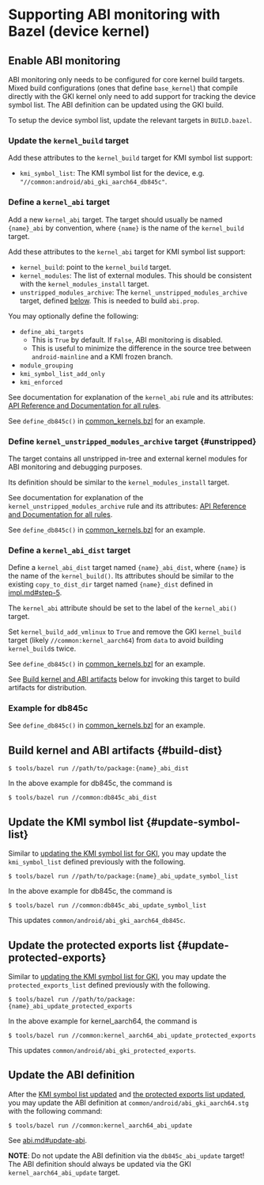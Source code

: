 # Supporting ABI monitoring with Bazel (device kernel)

## Enable ABI monitoring

ABI monitoring only needs to be configured for core kernel build targets. Mixed
build configurations (ones that define `base_kernel`) that compile directly
with the GKI kernel only need to add support for tracking the device symbol
list. The ABI definition can be updated using the GKI build.

To setup the device symbol list, update the relevant targets in `BUILD.bazel`.

### Update the `kernel_build` target

Add these attributes to the `kernel_build` target for KMI symbol list support:

- `kmi_symbol_list`: The KMI symbol list for the device, e.g.
  `"//common:android/abi_gki_aarch64_db845c"`.

### Define a `kernel_abi` target

Add a new `kernel_abi` target. The target should usually be named `{name}_abi`
by convention, where `{name}` is the name of the `kernel_build` target.

Add these attributes to the `kernel_abi` target for KMI symbol list support:

- `kernel_build`: point to the `kernel_build` target.
- `kernel_modules`: The list of external modules. This should be consistent with
  the `kernel_modules_install` target.
- `unstripped_modules_archive`: The `kernel_unstripped_modules_archive` target,
  defined [below](#unstripped). This is needed to build `abi.prop`.

You may optionally define the following:

- `define_abi_targets`
    - This is `True` by default. If `False`, ABI monitoring is disabled.
    - This is useful to minimize the difference in the source tree between
      `android-mainline` and a KMI frozen branch.
- `module_grouping`
- `kmi_symbol_list_add_only`
- `kmi_enforced`

See documentation for explanation of the `kernel_abi` rule and its
attributes: [API Reference and Documentation for all rules](api_reference.md).

See `define_db845c()` in [common\_kernels.bzl](../common_kernels.bzl) for an
example.

<!-- TODO(b/260913198): we need a better example that uses kernel_abi -->

### Define `kernel_unstripped_modules_archive` target {#unstripped}

The target contains all unstripped in-tree and external kernel modules for ABI
monitoring and debugging purposes.

Its definition should be similar to the `kernel_modules_install` target.

See documentation for explanation of the `kernel_unstripped_modules_archive`
rule and its attributes:
[API Reference and Documentation for all rules](api_reference.md).

See `define_db845c()` in [common\_kernels.bzl](../common_kernels.bzl) for an
example.

<!-- TODO(b/260913198): we need a better example that uses kernel_abi -->

### Define a `kernel_abi_dist` target

Define a `kernel_abi_dist` target named `{name}_abi_dist`, where `{name}`
is the name of the `kernel_build()`. Its attributes should be similar to the
existing `copy_to_dist_dir` target named `{name}_dist` defined
in [impl.md#step-5](impl.md#step-5).

The `kernel_abi` attribute should be set to the label of the
`kernel_abi()` target.

Set `kernel_build_add_vmlinux` to `True` and remove the GKI `kernel_build`
target (likely `//common:kernel_aarch64`) from `data` to avoid building
`kernel_build`s twice.

See `define_db845c()` in [common\_kernels.bzl](../common_kernels.bzl) for an
example.

<!-- TODO(b/260913198): we need a better example that uses kernel_abi -->

See [Build kernel and ABI artifacts](#build-dist) below for invoking this target
to build artifacts for distribution.

### Example for db845c

<!-- TODO(b/260913198): we need a better example that uses kernel_abi -->

See `define_db845c()` in [common\_kernels.bzl](../common_kernels.bzl) for an
example.

## Build kernel and ABI artifacts {#build-dist}

```shell
$ tools/bazel run //path/to/package:{name}_abi_dist
```

In the above example for db845c, the command is

```shell
$ tools/bazel run //common:db845c_abi_dist
```

## Update the KMI symbol list {#update-symbol-list}

Similar to [updating the KMI symbol list for GKI](abi.md#update-symbol-list),
you may update the `kmi_symbol_list` defined previously with the following.

```shell
$ tools/bazel run //path/to/package:{name}_abi_update_symbol_list
```

In the above example for db845c, the command is

```shell
$ tools/bazel run //common:db845c_abi_update_symbol_list
```

This updates `common/android/abi_gki_aarch64_db845c`.

## Update the protected exports list {#update-protected-exports}

Similar to [updating the KMI symbol list for GKI](abi.md#update-symbol-list),
you may update the `protected_exports_list` defined previously with the
following.

```shell
$ tools/bazel run //path/to/package:{name}_abi_update_protected_exports
```

In the above example for kernel_aarch64, the command is

```shell
$ tools/bazel run //common:kernel_aarch64_abi_update_protected_exports
```

This updates `common/android/abi_gki_protected_exports`.

## Update the ABI definition

After the [KMI symbol list updated](#update-symbol-list) and
[the protected exports list updated](#update-protected-exports), you may
update the ABI definition at `common/android/abi_gki_aarch64.stg` with the
following command:

```shell
$ tools/bazel run //common:kernel_aarch64_abi_update
```

See [abi.md#update-abi](abi.md#update-abi).

**NOTE**: Do not update the ABI definition via the `db845c_abi_update` target!
The ABI definition should always be updated via the GKI
`kernel_aarch64_abi_update` target.

